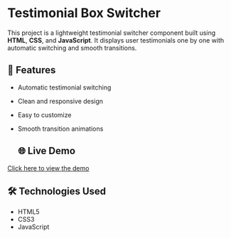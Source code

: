 # Testimonial Box Switcher

This project is a lightweight testimonial switcher component built using **HTML**, **CSS**, and **JavaScript**. It displays user testimonials one by one with automatic switching and smooth transitions.

## 🚀 Features

- Automatic testimonial switching
- Clean and responsive design
- Easy to customize
- Smooth transition animations

  ## 🌐 Live Demo

[Click here to view the demo]()

  ## 🛠️ Technologies Used

- HTML5
- CSS3
- JavaScript 
